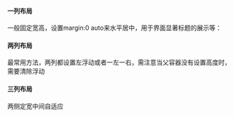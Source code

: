 #### 一列布局
一般固定宽高，设置margin:0 auto来水平居中，用于界面显著标题的展示等：
#### 两列布局
最常用方法，两列都设置左浮动或者一左一右，需注意当父容器没有设置高度时，需要清除浮动  
#### 三列布局
两侧定宽中间自适应
    